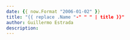 ```yaml
---
date: {{ now.Format "2006-01-02" }}
title: "{{ replace .Name "-" " " | title }}"
author: Guillermo Estrada
description: 
---
```

<script>
{{<include "" safe>}}
</script>
